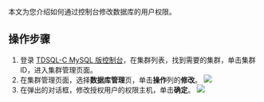 
本文为您介绍如何通过控制台修改数据库的用户权限。

## 操作步骤
1. 登录 [TDSQL-C MySQL 版控制台](https://console.cloud.tencent.com/cynosdb)，在集群列表，找到需要的集群，单击集群 ID，进入集群管理页面。
2. 在集群管理页面，选择**数据库管理**页，单击**操作**列的**修改**。
![](https://main.qcloudimg.com/raw/9d5a330fd63f8da6d48144a242f2ed17.png)
3. 在弹出的对话框，修改授权用户的权限主机，单击**确定**。
![](https://main.qcloudimg.com/raw/dd904cf5ff60c1187b66b7a2b1df059b.png)


